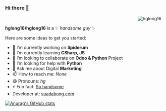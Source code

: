 ### Hi there 👋
<p align="right"> <img src="https://komarev.com/ghpvc/?username=hglong16&label=Profile%20views&color=0e75b6&style=flat" alt="hglong16" /> </p>

**hglong16/hglong16** is a ✨ _handsome guy_ ✨  

Here are some ideas to get you started:

- 🔭 I’m currently working on **Spiderum**
- 🌱 I’m currently learning **CSharp, JS**
- 👯 I’m looking to collaborate on **Odoo & Python** Project
- 🤔 I’m looking for help with **Python**
- 💬 Ask me about Digital **Marketing**
- 📫 How to reach me: *None*
- 😄 Pronouns: _hg_
- ⚡ Fun fact: [So handsome](https://spiderum.com?utm_source=github&utm_medium=hglong_git)
- Developer at: [vuadabong.com](https://vuadabong.com)

[![Anurag's GitHub stats](https://github-readme-stats.vercel.app/api?username=hglong16&theme=synthwave&show_icons=true)](https://github.com/anuraghazra/github-readme-stats)
